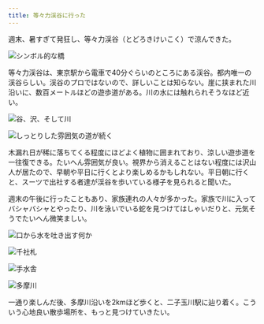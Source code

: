 ```yaml
---
title: 等々力渓谷に行った
---
```

週末、暑すぎて発狂し、等々力渓谷（とどろきけいこく）で涼んできた。

![](https://lh6.googleusercontent.com/L6XKg665ysHZgWRnoa_SbBQh0YRSAiq8BCxI0sfWBQ1pT5gAnDWpQUyLDyZbhGCcuuSskNOqgdbJv3mzOZUpROCr9LS2D0SyFiKfKE0l_SWAui4ifTCM9MDr5WJkk5DYZgql9tBCBEJGDbw7_EXxupGL42wKXUtzXXHr0Wev14QX78DkJxYtn-yD5g "シンボル的な橋")

等々力渓谷は、東京駅から電車で40分ぐらいのところにある渓谷。都内唯一の渓谷らしい。渓谷のプロではないので、詳しいことは知らない。崖に挟まれた川沿いに、数百メートルほどの遊歩道がある。川の水には触れられそうなほど近い。

![](https://lh3.googleusercontent.com/S-0apokr68ehf4pSt6fvaLfHFyqvZlAMMuMJHmq4G90KWMkCz97dS-yPiaVhdRf_8WRFuGYfDiXyEoDt-xvd93r34Mboa8Rn-uMoTkhnEGpGIBhXS949CwphdIhY7189vSgQfPmLIlvy_5Zo-z3LEKiLV6tqjsd3L9afbo-2aWhhKxtrr9UiTdM66A "谷、沢、そして川")

![](https://lh3.googleusercontent.com/9wMbPnDMi8KHmQ9Ix9CM-oYLZv3NZDWR_nTVL2Mfg25x17R7ecZtY3cSTjLAR481v1sVwOqNl7thfr56dw9Y2o1FF_7IrvQOhkztBYPATZPjSKabSx9zf5yXz5HSeqIrMtE1FV8YgM5RuzZMz-RsfsJr6j8QNBY8yTc6-Fg2LjNpUzqKXlJx7wrEbQ "しっとりした雰囲気の道が続く")

木漏れ日が稀に落ちてくる程度にほどよく植物に囲まれており、涼しい遊歩道を一往復できる。たいへん雰囲気が良い。視界から消えることはない程度には沢山人が居たので、早朝や平日に行くとより楽しめるかもしれない。平日朝に行くと、スーツで出社する者達が渓谷を歩いている様子を見られると聞いた。

週末の午後に行ったこともあり、家族連れの人々が多かった。家族で川に入ってバシャバシャとやったり、川を泳いでいる蛇を見つけてはしゃいだりと、元気そうでたいへん微笑ましい。

![](https://lh5.googleusercontent.com/M9K-OxxWWN3B9Qikgpk-7Ja0A99nQcM7ya8Qt1FrDJixLiYMT-LbjAsVtuV8DJGdPz-PYQYT5yp-vBoFbLkk3oUMi3JmUms7un2vw3aJCZUtsSq4OSFlVmd0YqgkLa9vJwag1kda_q1MyerovjZAZ1PwmSYoPfb96PN-0V-F6shL7SmphBTYKrs1LQ "口から水を吐き出す何か")

![](https://lh4.googleusercontent.com/q5J0XfaqOFk3mLtKD4wSvaJrGqZvgGTW9FBfvn3rbkZe9VDIuMwvSUUOtfalhn26rX8LN2vW2auN1LNw5aJl9KA8ta9q9mhvfVL4C1fmfS1u9XxwvxDpmM_LH-Bem1VOVqB-QFe1P8SEB2yDteZ5K4ZbCvLbP6Er1z_TSE-j6j9ARsQ7u6HdZQUOLA "千社札")

![](https://lh5.googleusercontent.com/bu4wyD6IxE0l6DpFxTUWBiujyp9OAba6mxjM2HaBX0Zl8ncBDeDk2oTbSSHSB8fx1jb9VYvjPlYIw2LET43EbgbIPeWRLXZuMHJ4ldinccdFE7UNNKzGgHQbYMnprWJr8A6veE-nlhV9eBXzFAUhJOl1mGc0my0CMbszqVUu5faOfFuHBjhgp_HJKw "手水舎")

![](https://lh4.googleusercontent.com/E4Jsbcdh-lbyndywD3x0-mf5ZPLRo-yXPyW2X6sy1KMuROSmkEthLcLXcDt5FM8SNNGBiBCTszAgFGgkc97G7HBhjWxsIT7TMmio5ejI-ZF08EyLEdMRumlGJLQu_cWVDg_FOKlUIIaMPVZWNcdelwiftom6CnysJe_JB3ffHl07ItbjGeMUixVraA "多摩川")

一通り楽しんだ後、多摩川沿いを2kmほど歩くと、二子玉川駅に辿り着く。こういう心地良い散歩場所を、もっと見つけていきたい。
